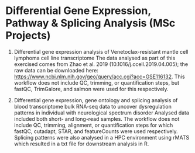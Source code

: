 # Differential Gene Expression, Pathway & Splicing Analysis (MSc Projects)


1) Differential gene expression analysis of Venetoclax-resistant mantle cell lymphoma cell line transcriptome 
The data analysed as part of this exercised comes from Zhao et al. 2019 (10.1016/j.ccell.2019.04.005); the raw data can be downloaded here: https://www.ncbi.nlm.nih.gov/geo/query/acc.cgi?acc=GSE116132. This workflow does not include QC, trimming, or quantification steps, but fastQC, TrimGalore, and salmon were used for this respectively.

2) Differential gene expression, gene ontology and splicing analysis of blood transcriptome bulk RNA-seq data to uncover dysregulation patterns in individual with neurological spectrum disorder
Analysed data included both short- and long-read samples. The workflow does not include QC, trimming, alignment, or quantification steps for which fastQC, cutadapt, STAR, and featureCounts were used respectively. Splicing patterns were also analysed in a HPC environment using rMATS which resulted in a txt file for downstream analysis in R.





